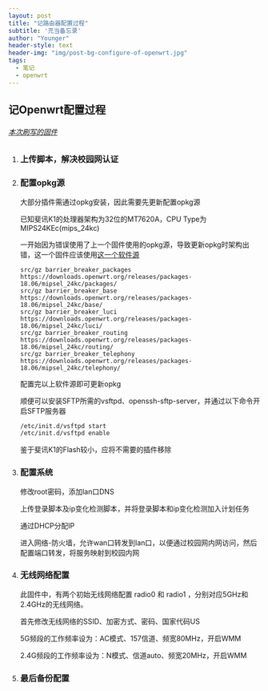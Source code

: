```yaml
---
layout: post
title: "记路由器配置过程"
subtitle: '充当备忘录'
author: "Younger"
header-style: text
header-img: "img/post-bg-configure-of-openwrt.jpg"
tags:
  - 笔记
  - openwrt
---
```

## 记Openwrt配置过程

###### [本次刷写的固件](https://www.right.com.cn/forum/thread-837205-1-1.html)

1.   ### 上传脚本，解决校园网认证

2.   ### 配置opkg源

     大部分插件需通过opkg安装，因此需要先更新配置opkg源

     已知斐讯K1的处理器架构为32位的MT7620A，CPU Type为MIPS24KEc(mips_24kc)

     一开始因为错误使用了上一个固件使用的opkg源，导致更新opkg时架构出错，这一个固件应该使用[这一个软件源](https://downloads.openwrt.org/releases/packages-18.06/mipsel_24kc/)

     ```
     src/gz barrier_breaker_packages https://downloads.openwrt.org/releases/packages-18.06/mipsel_24kc/packages/
     src/gz barrier_breaker_base https://downloads.openwrt.org/releases/packages-18.06/mipsel_24kc/base/
     src/gz barrier_breaker_luci https://downloads.openwrt.org/releases/packages-18.06/mipsel_24kc/luci/
     src/gz barrier_breaker_routing https://downloads.openwrt.org/releases/packages-18.06/mipsel_24kc/routing/
     src/gz barrier_breaker_telephony https://downloads.openwrt.org/releases/packages-18.06/mipsel_24kc/telephony/
     ```

     配置完以上软件源即可更新opkg

     顺便可以安装SFTP所需的vsftpd、openssh-sftp-server，并通过以下命令开启SFTP服务器

     ```sh
     /etc/init.d/vsftpd start
     /etc/init.d/vsftpd enable
     ```

     鉴于斐讯K1的Flash较小，应将不需要的插件移除

3.   ### 配置系统

     修改root密码，添加lan口DNS

     上传登录脚本及ip变化检测脚本，并将登录脚本和ip变化检测加入计划任务

     通过DHCP分配IP

     进入网络-防火墙，允许wan口转发到lan口，以便通过校园网内网访问，然后配置端口转发，将服务映射到校园内网

4.   ### 无线网络配置

     此固件中，有两个初始无线网络配置 radio0 和 radio1 ，分别对应5GHz和2.4GHz的无线网络。

     首先修改无线网络的SSID、加密方式、密码、国家代码US

     5G频段的工作频率设为：AC模式、157信道、频宽80MHz，开启WMM

     2.4G频段的工作频率设为：N模式、信道auto、频宽20MHz，开启WMM

5.   ### 最后备份配置
